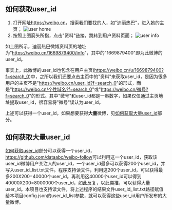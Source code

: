 ## 如何获取user_id

1. 打开网址<https://weibo.cn>，搜索我们要找的人，如"迪丽热巴"，进入她的主页；
   ![user home](https://picture.cognize.me/cognize/github/weibospider/user_home.png)
2. 按照上图箭头所指，点击"资料"链接，跳转到用户资料页面；
   ![user info](https://picture.cognize.me/cognize/github/weibospider/user_info.png)

如上图所示，迪丽热巴微博资料页的地址为"<https://weibo.cn/1669879400/info>"，其中的"1669879400"即为此微博的user_id。

事实上，此微博的user_id也包含在用户主页(<https://weibo.cn/u/1669879400?f=search_0>)中，之所以我们还要点击主页中的"资料"来获取user_id，是因为很多用户的主页不是"<https://weibo.cn/user_id?f=search_0>"的形式，而是"<https://weibo.cn/个性域名?f=search_0>"或"<https://weibo.cn/微号?f=search_0>"的形式。其中"微号"和user_id都是一串数字，如果仅仅通过主页地址提取user_id，很容易将"微号"误认为user_id。

上述可以获得一个user_id，如果想要获得**大量**微博，见[如何获取大量user_id](#如何获取大量user_id)部分。

## 如何获取大量user_id

[如何获取user_id](#如何获取user_id)部分可以获得一个user_id，<https://github.com/dataabc/weibo-follow>可以利用这一个user_id，获取该user_id微博用户关注人的user_id，一个user_id最多可以获得200个user_id，并写入user_id_list.txt文件。程序支持读文件，利用这200个user_id，可以获得最多200X200=40000个user_id。再利用这40000个user_id可以得到40000X200=8000000个user_id，如此反复，以此类推，可以获得大量user_id。本项目也支持读文件，将上述程序的结果文件user_id_list.txt路径赋值给本项目config.json的user_id_list参数，就可以获得这些user_id用户所发布的大量微博。
